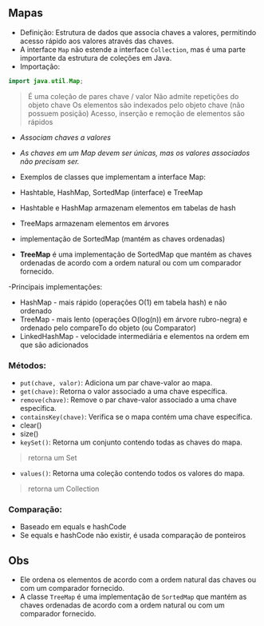 ## Mapas
- Definição: Estrutura de dados que associa chaves a valores, permitindo acesso rápido aos valores através das chaves.
- A interface `Map` não estende a interface `Collection`, mas é uma parte importante da estrutura de coleções em Java.
- Importação:
```java
import java.util.Map;
```
> É uma coleção de pares chave / valor
> Não admite repetições do objeto chave
> Os elementos são indexados pelo objeto chave (não possuem posição)
> Acesso, inserção e remoção de elementos são rápidos

- *Associam chaves a valores*
- *As chaves em um Map devem ser únicas, mas os valores associados não precisam ser.*
- Exemplos de classes que implementam a interface Map: 
- Hashtable, HashMap, SortedMap (interface) e TreeMap
- Hashtable e HashMap armazenam elementos em tabelas de hash
- TreeMaps armazenam elementos em árvores
- implementação de SortedMap (mantém as chaves ordenadas)

- **TreeMap** é uma implementação de SortedMap que mantém as chaves ordenadas de acordo com a ordem natural ou com um comparador fornecido.

-Principais implementações:
- HashMap - mais rápido (operações O(1) em tabela hash) e não ordenado
- TreeMap - mais lento (operações O(log(n)) em árvore rubro-negra) e ordenado pelo
compareTo do objeto (ou Comparator)
- LinkedHashMap - velocidade intermediária e elementos na ordem em que são adicionados

### Métodos:
- `put(chave, valor)`: Adiciona um par chave-valor ao mapa.
- `get(chave)`: Retorna o valor associado a uma chave específica.
- `remove(chave)`: Remove o par chave-valor associado a uma chave específica.
- `containsKey(chave)`: Verifica se o mapa contém uma chave específica.
- clear()
- size()
- `keySet()`: Retorna um conjunto contendo todas as chaves do mapa. 
> retorna um Set<K>
- `values()`: Retorna uma coleção contendo todos os valores do mapa.
> retorna um Collection<V>
### Comparação:
- Baseado em equals e hashCode
- Se equals e hashCode não existir, é usada comparação de ponteiros
## Obs
- Ele ordena os elementos de acordo com a ordem natural das chaves ou com um comparador fornecido.
- A classe `TreeMap` é uma implementação de `SortedMap` que mantém as chaves ordenadas de acordo com a ordem natural ou com um comparador fornecido.